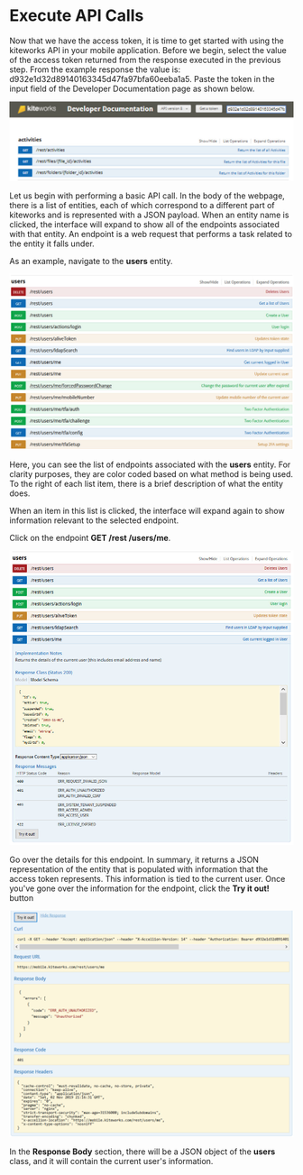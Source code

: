 # Execute API Calls

Now that we have the access token, it is time to get started with using the kiteworks API in your mobile application. Before we begin, select the value of the access token returned from the response executed in the previous step. From the example response the value is: d932e1d32d89140163345d47fa97bfa60eeba1a5. Paste the token in the input field of the Developer Documentation page as shown below.

![](../images/develop_doc.jpg)

Let us begin with performing a basic API call. In the body of the webpage, there is a list of entities, each of which correspond to a different part of kiteworks and is represented with a JSON payload. When an entity name is clicked, the interface will expand to show all of the endpoints associated with that entity. An endpoint is a web request that performs a task related to the entity it falls under.
 
As an example, navigate to the **users** entity.

![](../images/usersentity.jpg)

Here, you can see the list of endpoints associated with the **users** entity. For clarity purposes, they are color coded based on what method is being used. To the right of each list item, there is a brief description of what the entity does.

When an item in this list is clicked, the interface will expand again to show information relevant to the selected endpoint.

Click on the endpoint **GET /rest /users/me**.

![](../images/clickendpoint.jpg)

Go over the details for this endpoint. In summary, it returns a JSON representation of the entity that is populated with information that the access token represents. This information is tied to the current user. Once you've gone over the information for the endpoint, click the **Try it out!** button

![](../images/tryitout.png)

In the **Response Body** section, there will be a JSON object of the **users** class, and it will contain the current user's information.
